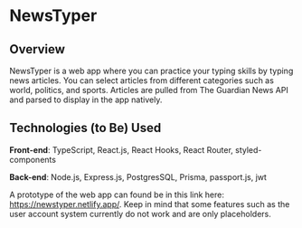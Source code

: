 # NewsTyper

## Overview
NewsTyper is a web app where you can practice your typing skills by typing news articles. You can select articles from different categories such as world, politics, and sports. Articles are pulled from The Guardian News API and parsed to display in the app natively. 

## Technologies (to Be) Used
**Front-end**: TypeScript, React.js, React Hooks, React Router, styled-components

**Back-end**: Node.js, Express.js, PostgresSQL, Prisma, passport.js, jwt

A prototype of the web app can found be in this link here: https://newstyper.netlify.app/.
Keep in mind that some features such as the user account system currently do not work and are only placeholders.
